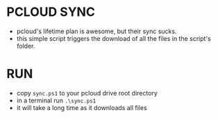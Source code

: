 # PCLOUD SYNC
- pcloud's lifetime plan is awesome, but their sync sucks.
- this simple script triggers the download of all the files in the script's folder.

# RUN
- copy `sync.ps1` to your pcloud drive root directory
- in a terminal run `.\sync.ps1`
- it will take a long time as it downloads all files
